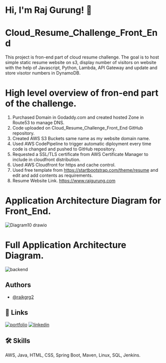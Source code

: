 
# Hi, I'm Raj Gurung! 👋

# Cloud_Resume_Challenge_Front_End
This project is fron-end part of cloud resume challenge. The goal is to host simple static resume website on s3, display number of visitors on website with the help of Javascript, Python, Lambda, API Gateway and update and store visotor numbers in DynamoDB. 
# High level overview of fron-end part of the challenge.
1. Purchased Domain in Godaddy.com and created hosted Zone in Route53 to manage DNS.
2. Code uploaded on Cloud_Resume_Challenge_Front_End GitHub repository.
3. Created AWS S3 Buckets same name as my website domain name.
4. Used AWS CodePipeline to trigger automatic diployment every time code is changed and pushed to GitHub repository.
5. Requested a SSL/TLS certificate from AWS Certificate Manager to include in cloudfront distribution.
6. Used AWS Cloudfront for https and cache control.
7. Used free template from https://startbootstrap.com/theme/resume and edit and add contents as requirements.
8. Resume Website Link. https://www.rajgurung.com


# Application Architecture Diagram for Front_End.
![Diagram10 drawio](https://user-images.githubusercontent.com/7123198/199586424-b64f27fa-21f3-4875-a51f-194c578046c7.png)





# Full Application Architecture Diagram.
![backend](https://user-images.githubusercontent.com/7123198/199879632-6921c837-0377-4d90-9e60-9079ee78d24a.png)
## Authors

- [@rajkgrg2](https://github.com/rajkgrg2)


## 🔗 Links
[![portfolio](https://img.shields.io/badge/my_portfolio-000?style=for-the-badge&logo=ko-fi&logoColor=white)](https://github.com/rajkgrg2)
[![linkedin](https://img.shields.io/badge/linkedin-0A66C2?style=for-the-badge&logo=linkedin&logoColor=white)](https://www.linkedin.com/in/raj-kumar-gurung-b8199623a/)






## 🛠 Skills
AWS, Java, HTML, CSS, Spring Boot, Maven, Linux, SQL, Jenkins.
